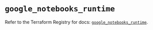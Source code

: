 # `google_notebooks_runtime`

Refer to the Terraform Registry for docs: [`google_notebooks_runtime`](https://registry.terraform.io/providers/hashicorp/google/6.26.0/docs/resources/notebooks_runtime).
